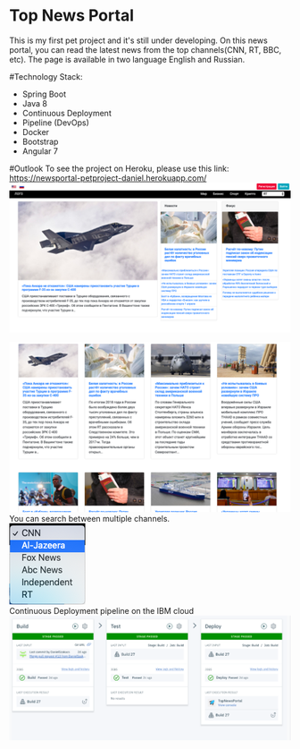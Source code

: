 # Top News Portal

This is my first pet project and it's still under developing. On this news portal, you can read the latest news from the top channels(CNN, RT, BBC, etc).
The page is available in two language English and Russian.

#Technology Stack:
- Spring Boot
- Java 8
- Continuous Deployment 
- Pipeline (DevOps)
- Docker
- Bootstrap
- Angular 7 

#Outlook
To see the project on Heroku, please use this link:    
https://newsportal-petproject-daniel.herokuapp.com/
![alt text](forreadme/mainpage.png)                                          
                                    
![alt text](forreadme/news.png)                                   
You can search between multiple channels.       
![alt text](forreadme/dropdown.png)       
Continuous Deployment pipeline on the IBM cloud     
![alt text](forreadme/ci.png)